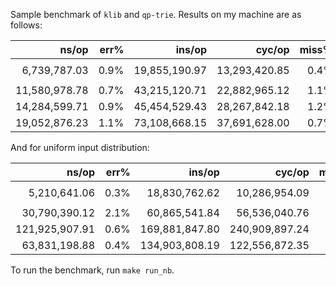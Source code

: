 Sample benchmark of `klib` and `qp-trie`. Results on my machine are as follows:

|               ns/op |    err% |          ins/op |          cyc/op |   miss% | geometric
|--------------------:|--------:|----------------:|----------------:|--------:|:----------
|        6,739,787.03 |    0.9% |   19,855,190.97 |   13,293,420.85 |    0.4% | `do nothing`
|       11,580,978.78 |    0.7% |   43,215,120.71 |   22,882,965.12 |    1.1% | `khash`
|       14,284,599.71 |    0.9% |   45,454,529.43 |   28,267,842.18 |    1.2% | `kbtree`
|       19,052,876.23 |    1.1% |   73,108,668.15 |   37,691,628.00 |    0.7% | `qptrie`

And for uniform input distribution:

|               ns/op |    err% |          ins/op |          cyc/op |   miss% | uniform
|--------------------:|--------:|----------------:|----------------:|--------:|:--------
|        5,210,641.06 |    0.3% |   18,830,762.62 |   10,286,954.09 |    0.0% | `do nothing`
|       30,790,390.12 |    2.1% |   60,865,541.84 |   56,536,040.76 |    7.3% | `khash`
|      121,925,907.91 |    0.6% |  169,881,847.80 |  240,909,897.24 |    8.6% | `kbtree`
|       63,831,198.88 |    0.4% |  134,903,808.19 |  122,556,872.35 |    2.2% | `qptrie`

To run the benchmark, run `make run_nb`.
